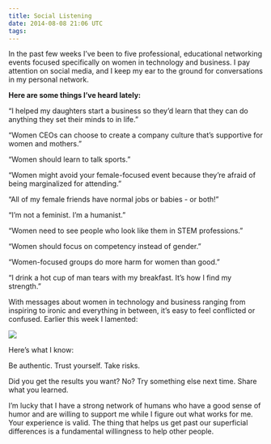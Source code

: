 ```yaml
---
title: Social Listening
date: 2014-08-08 21:06 UTC
tags:
---
```


In the past few weeks I’ve been to five professional, educational networking events focused specifically on women in technology and business. I pay attention on social media, and I keep my ear to the ground for conversations in my personal network.

**Here are some things I’ve heard lately:**

“I helped my daughters start a business so they’d learn that they can do anything they set their minds to in life.”

“Women CEOs can choose to create a company culture that’s supportive for women and mothers.”

“Women should learn to talk sports.”

“Women might avoid your female-focused event because they’re afraid of being marginalized for attending.”

“All of my female friends have normal jobs or babies - or both!”

“I’m not a feminist. I’m a humanist.”

“Women need to see people who look like them in STEM professions.”

“Women should focus on competency instead of gender.”

“Women-focused groups do more harm for women than good.”

“I drink a hot cup of man tears with my breakfast. It’s how I find my strength.”

With messages about women in technology and business ranging from inspiring to ironic and everything in between, it’s easy to feel conflicted or confused. Earlier this week I lamented:

<img src="/img/humanity.png" />

Here’s what I know:

Be authentic. Trust yourself. Take risks.

Did you get the results you want? No? Try something else next time. Share what you learned.

I’m lucky that I have a strong network of humans who have a good sense of humor and are willing to support me while I figure out what works for me. Your experience is valid. The thing that helps us get past our superficial differences is a fundamental willingness to help other people.
